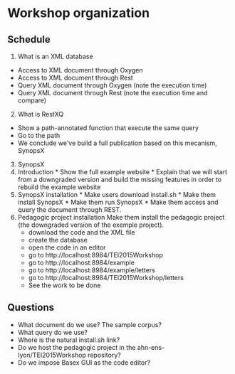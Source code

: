 # Workshop organization

## Schedule
1. What is an XML database
  * Access to XML document through Oxygen 
  * Access to XML document through Rest
  * Query XML document through Oxygen (note the execution time)
  * Query XML document through Rest (note the execution time and compare)

2. What is RestXQ
  * Show a path-annotated function that execute the same query
  * Go to the path
  * We conclude we've build a full publication based on this mecanism, SynopsX

3. SynopsX
  1. Introduction 
    * Show the full example website
    * Explain that we will start from a downgraded version and build the missing features in order to rebuild the example website
  2. SynopsX installation
    * Make users download install.sh
    * Make them install SynopsX
    * Make them run SynopsX
    * Make them access and query the document through REST.
  3. Pedagogic project installation
   Make them install the pedagogic project (the downgraded version of the exemple project). 
      * download the code and the XML file
      * create the database
      * open the code in an editor
      * go to http://localhost:8984/TEI2015Workshop
      * go to http://localhost:8984/example
      * go to http://localhost:8984/example/letters
      * go to http://localhost:8984/TEI2015Workshop/letters
      * See the work to be done


## Questions
  * What document do we use? The sample corpus?
  * What query do we use?
  * Where is the natural install.sh link?
  * Do we host the pedagogic project in the ahn-ens-lyon/TEI2015Workshop repository?
  * Do we impose Basex GUI as the code editor?

